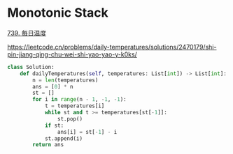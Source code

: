 



# Monotonic Stack

[739. 每日温度](https://leetcode.cn/problems/daily-temperatures/)

https://leetcode.cn/problems/daily-temperatures/solutions/2470179/shi-pin-jiang-qing-chu-wei-shi-yao-yao-y-k0ks/

```python
class Solution:
    def dailyTemperatures(self, temperatures: List[int]) -> List[int]:
        n = len(temperatures)
        ans = [0] * n
        st = []
        for i in range(n - 1, -1, -1):
            t = temperatures[i]
            while st and t >= temperatures[st[-1]]:
                st.pop()
            if st:
                ans[i] = st[-1] - i
            st.append(i)
        return ans
```

